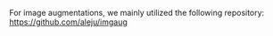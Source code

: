 For image augmentations, we mainly utilized the following repository:
https://github.com/aleju/imgaug
